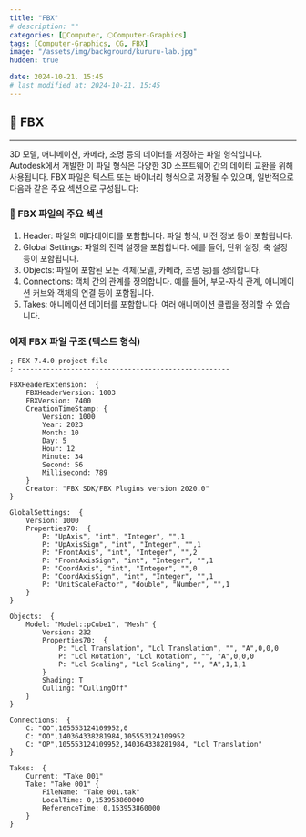 ```yaml
---
title: "FBX"
# description: ""
categories: [💫Computer, 🌕Computer-Graphics]
tags: [Computer-Graphics, CG, FBX]
image: "/assets/img/background/kururu-lab.jpg"
hudden: true

date: 2024-10-21. 15:45
# last_modified_at: 2024-10-21. 15:45
---
```


## 💫 FBX

---

3D 모델, 애니메이션, 카메라, 조명 등의 데이터를 저장하는 파일 형식입니다. Autodesk에서 개발한 이 파일 형식은 다양한 3D 소프트웨어 간의 데이터 교환을 위해 사용됩니다. FBX 파일은 텍스트 또는 바이너리 형식으로 저장될 수 있으며, 일반적으로 다음과 같은 주요 섹션으로 구성됩니다:

### 🫧 FBX 파일의 주요 섹션

1. Header: 파일의 메타데이터를 포함합니다. 파일 형식, 버전 정보 등이 포함됩니다.
2. Global Settings: 파일의 전역 설정을 포함합니다. 예를 들어, 단위 설정, 축 설정 등이 포함됩니다.
3. Objects: 파일에 포함된 모든 객체(모델, 카메라, 조명 등)를 정의합니다.
4. Connections: 객체 간의 관계를 정의합니다. 예를 들어, 부모-자식 관계, 애니메이션 커브와 객체의 연결 등이 포함됩니다.
5. Takes: 애니메이션 데이터를 포함합니다. 여러 애니메이션 클립을 정의할 수 있습니다.

### 예제 FBX 파일 구조 (텍스트 형식)

```fbx
; FBX 7.4.0 project file
; ----------------------------------------------------

FBXHeaderExtension:  {
    FBXHeaderVersion: 1003
    FBXVersion: 7400
    CreationTimeStamp: {
        Version: 1000
        Year: 2023
        Month: 10
        Day: 5
        Hour: 12
        Minute: 34
        Second: 56
        Millisecond: 789
    }
    Creator: "FBX SDK/FBX Plugins version 2020.0"
}

GlobalSettings:  {
    Version: 1000
    Properties70:  {
        P: "UpAxis", "int", "Integer", "",1
        P: "UpAxisSign", "int", "Integer", "",1
        P: "FrontAxis", "int", "Integer", "",2
        P: "FrontAxisSign", "int", "Integer", "",1
        P: "CoordAxis", "int", "Integer", "",0
        P: "CoordAxisSign", "int", "Integer", "",1
        P: "UnitScaleFactor", "double", "Number", "",1
    }
}

Objects:  {
    Model: "Model::pCube1", "Mesh" {
        Version: 232
        Properties70:  {
            P: "Lcl Translation", "Lcl Translation", "", "A",0,0,0
            P: "Lcl Rotation", "Lcl Rotation", "", "A",0,0,0
            P: "Lcl Scaling", "Lcl Scaling", "", "A",1,1,1
        }
        Shading: T
        Culling: "CullingOff"
    }
}

Connections:  {
    C: "OO",105553124109952,0
    C: "OO",140364338281984,105553124109952
    C: "OP",105553124109952,140364338281984, "Lcl Translation"
}

Takes:  {
    Current: "Take 001"
    Take: "Take 001" {
        FileName: "Take 001.tak"
        LocalTime: 0,153953860000
        ReferenceTime: 0,153953860000
    }
}
```
